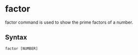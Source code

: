 # factor
factor command is used to show the prime factors of a number.

## Syntax
`factor [NUMBER]`
